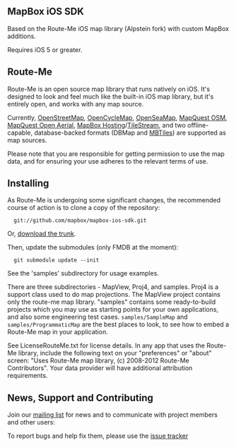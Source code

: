 MapBox iOS SDK
--------------

Based on the Route-Me iOS map library (Alpstein fork) with custom MapBox additions. 

Requires iOS 5 or greater. 

Route-Me
--------

Route-Me is an open source map library that runs natively on iOS.  It's designed to look and feel much like the built-in iOS map library, but it's entirely open, and works with any map source.

Currently, [OpenStreetMap][1], [OpenCycleMap][2], [OpenSeaMap][3], [MapQuest OSM][4], [MapQuest Open Aerial][5], [MapBox Hosting][6]/[TileStream][7], and two offline-capable, database-backed formats (DBMap and [MBTiles][8]) are supported as map sources.

Please note that you are responsible for getting permission to use the map data, and for ensuring your use adheres to the relevant terms of use.


   [1]: http://www.openstreetmap.org/index.html
   [2]: http://www.opencyclemap.org/
   [3]: http://www.openseamap.org/
   [4]: http://developer.mapquest.com/web/products/open/map
   [5]: http://developer.mapquest.com/web/products/open/map
   [6]: http://mapbox.com/hosting/api/
   [7]: https://github.com/mapbox/tilestream
   [8]: http://mbtiles.org


Installing
----------

As Route-Me is undergoing some significant changes, the recommended course of action is to clone a copy of the repository:

      git://github.com/mapbox/mapbox-ios-sdk.git

Or, [download the trunk][dl].

Then, update the submodules (only FMDB at the moment):

      git submodule update --init

See the 'samples' subdirectory for usage examples.

There are three subdirectories - MapView, Proj4, and samples. Proj4 is a support class used to do map projections. The MapView project contains only the route-me map library. "samples" contains some ready-to-build projects which you may use as starting points for your own applications, and also some engineering test cases. `samples/SampleMap` and `samples/ProgrammaticMap` are the best places to look, to see how to embed a Route-Me map in your application.

See LicenseRouteMe.txt for license details. In any app that uses the Route-Me library, include the following text on your "preferences" or "about" screen: "Uses Route-Me map library, (c) 2008-2012 Route-Me Contributors". Your data provider will have additional attribution requirements.


   [dl]: https://github.com/mapbox/mapbox-ios-sdk/zipball/release
   
   
News, Support and Contributing
------------------------------

Join our [mailing list][list] for news and to communicate with project members and other users:

To report bugs and help fix them, please use the [issue tracker][tracker]

[list]: http://groups.google.com/group/route-me-map
[tracker]: https://github.com/mapbox/mapbox-ios-sdk/issues
